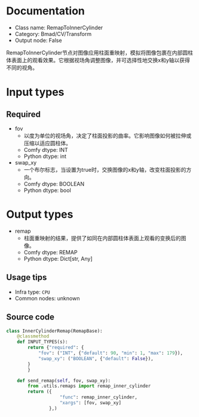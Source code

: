 
# Documentation
- Class name: RemapToInnerCylinder
- Category: Bmad/CV/Transform
- Output node: False

RemapToInnerCylinder节点对图像应用柱面重映射，模拟将图像包裹在内部圆柱体表面上的观看效果。它根据视场角调整图像，并可选择性地交换x和y轴以获得不同的视角。

# Input types
## Required
- fov
    - 以度为单位的视场角，决定了柱面投影的曲率。它影响图像如何被拉伸或压缩以适应圆柱体。
    - Comfy dtype: INT
    - Python dtype: int
- swap_xy
    - 一个布尔标志，当设置为true时，交换图像的x和y轴，改变柱面投影的方向。
    - Comfy dtype: BOOLEAN
    - Python dtype: bool

# Output types
- remap
    - 柱面重映射的结果，提供了如同在内部圆柱体表面上观看的变换后的图像。
    - Comfy dtype: REMAP
    - Python dtype: Dict[str, Any]


## Usage tips
- Infra type: `CPU`
- Common nodes: unknown


## Source code
```python
class InnerCylinderRemap(RemapBase):
    @classmethod
    def INPUT_TYPES(s):
        return {"required": {
            "fov": ("INT", {"default": 90, "min": 1, "max": 179}),
            "swap_xy": ("BOOLEAN", {"default": False}),
        }
        }

    def send_remap(self, fov, swap_xy):
        from .utils.remaps import remap_inner_cylinder
        return ({
                    "func": remap_inner_cylinder,
                    "xargs": [fov, swap_xy]
                },)

```
